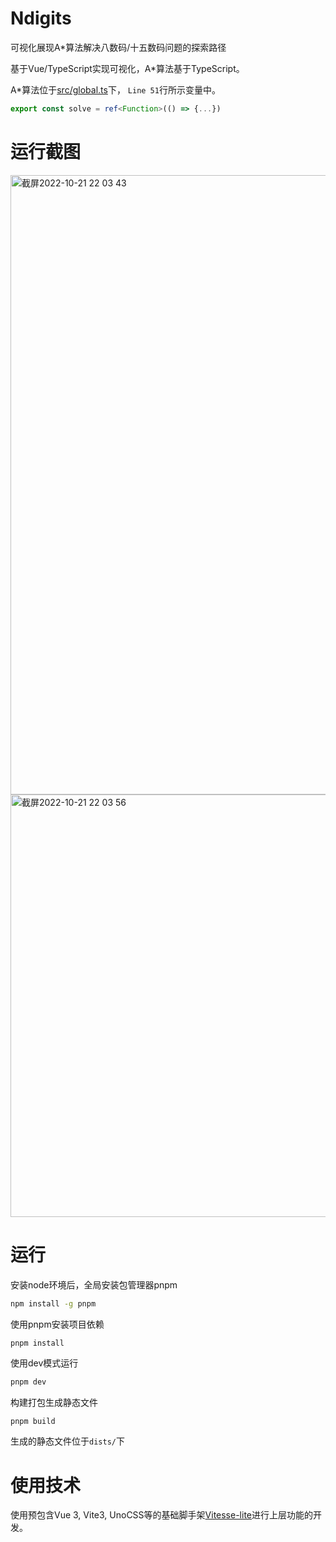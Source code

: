 # Ndigits

可视化展现A*算法解决八数码/十五数码问题的探索路径

基于Vue/TypeScript实现可视化，A*算法基于TypeScript。

A*算法位于[src/global.ts](https://github.com/kirakiseki/Ndigits/blob/main/src/global.ts)下，
`Line 51`行所示变量中。
```typescript
export const solve = ref<Function>(() => {...})
```

# 运行截图
<img width="991" alt="截屏2022-10-21 22 03 43" src="https://user-images.githubusercontent.com/38367158/197217061-676aca5a-7493-499d-a2f9-ba3eb8cd110b.png">


<img width="676" alt="截屏2022-10-21 22 03 56" src="https://user-images.githubusercontent.com/38367158/197217072-72e1dd77-5730-43ae-8c7c-720a7a1d5b20.png">

# 运行

安装node环境后，全局安装包管理器pnpm
```bash
npm install -g pnpm
```
使用pnpm安装项目依赖
```bash
pnpm install
```
使用dev模式运行
```bash
pnpm dev
```
构建打包生成静态文件
```
pnpm build
```
生成的静态文件位于`dists/`下

# 使用技术

使用预包含Vue 3, Vite3, UnoCSS等的基础脚手架[Vitesse-lite](https://github.com/antfu/vitesse-lite)进行上层功能的开发。
